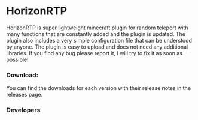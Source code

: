 # HorizonRTP
HorizonRTP is super lightweight minecraft plugin for random teleport with many functions that are constantly added and the plugin is updated. The plugin also includes a very simple configuration file that can be understood by anyone. The plugin is easy to upload and does not need any additional libraries. If you find any bug please report it, I will try to fix it as soon as possible!

### Download:
You can find the downloads for each version with their release notes in the releases page.

### Developers
